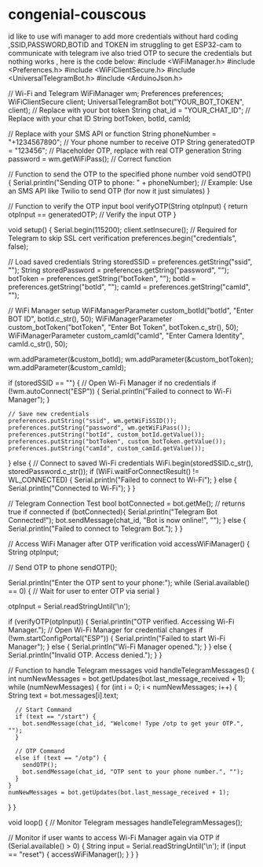 # congenial-couscous
id like to use wifi manager to add more credentials without hard coding ,SSID,PASSWORD,BOTID and TOKEN
im struggling to get ESP32-cam to communicate with telegram  ive also tried OTP to secure the credentials but nothing works , here is the code below:
#include <WiFiManager.h>
#include <Preferences.h>
#include <WiFiClientSecure.h>
#include <UniversalTelegramBot.h>
#include <ArduinoJson.h>

// Wi-Fi and Telegram
WiFiManager wm;
Preferences preferences;
WiFiClientSecure client;
UniversalTelegramBot bot("YOUR_BOT_TOKEN", client); // Replace with your bot token
String chat_id = "YOUR_CHAT_ID";  // Replace with your chat ID
String botToken, botId, camId;

// Replace with your SMS API or function
String phoneNumber = "+1234567890";  // Your phone number to receive OTP
String generatedOTP = "123456";  // Placeholder OTP, replace with real OTP generation
String password = wm.getWiFiPass();  // Correct function

// Function to send the OTP to the specified phone number
void sendOTP() {
  Serial.println("Sending OTP to phone: " + phoneNumber);
  // Example: Use an SMS API like Twilio to send OTP (for now it just simulates)
}

// Function to verify the OTP input
bool verifyOTP(String otpInput) {
  return otpInput == generatedOTP;  // Verify the input OTP
}

void setup() {
  Serial.begin(115200);
  client.setInsecure();  // Required for Telegram to skip SSL cert verification
  preferences.begin("credentials", false);

  // Load saved credentials
  String storedSSID = preferences.getString("ssid", "");
  String storedPassword = preferences.getString("password", "");
  botToken = preferences.getString("botToken", "");
  botId = preferences.getString("botId", "");
  camId = preferences.getString("camId", "");

  // WiFi Manager setup
  WiFiManagerParameter custom_botId("botId", "Enter BOT ID", botId.c_str(), 50);
  WiFiManagerParameter custom_botToken("botToken", "Enter Bot Token", botToken.c_str(), 50);
  WiFiManagerParameter custom_camId("camId", "Enter Camera Identity", camId.c_str(), 50);
  
  wm.addParameter(&custom_botId);
  wm.addParameter(&custom_botToken);
  wm.addParameter(&custom_camId);

  if (storedSSID == "") {
    // Open Wi-Fi Manager if no credentials
    if (!wm.autoConnect("ESP")) {
      Serial.println("Failed to connect to Wi-Fi Manager");
    }

    // Save new credentials
    preferences.putString("ssid", wm.getWiFiSSID());
    preferences.putString("password", wm.getWiFiPass());
    preferences.putString("botId", custom_botId.getValue());
    preferences.putString("botToken", custom_botToken.getValue());
    preferences.putString("camId", custom_camId.getValue());
    
  } else {
    // Connect to saved Wi-Fi credentials
    WiFi.begin(storedSSID.c_str(), storedPassword.c_str());
    if (WiFi.waitForConnectResult() != WL_CONNECTED) {
      Serial.println("Failed to connect to Wi-Fi");
    } else {
      Serial.println("Connected to Wi-Fi");
    }
  }

  // Telegram Connection Test
  bool botConnected = bot.getMe();  // returns true if connected
   if (botConnected){
    Serial.println("Telegram Bot Connected!");
    bot.sendMessage(chat_id, "Bot is now online!", "");
  } else {
    Serial.println("Failed to connect to Telegram Bot.");
  }
}

// Access WiFi Manager after OTP verification
void accessWiFiManager() {
  String otpInput;
  
  // Send OTP to phone
  sendOTP();
  
  Serial.println("Enter the OTP sent to your phone:");
  while (Serial.available() == 0) {
    // Wait for user to enter OTP via serial
  }
  
  otpInput = Serial.readStringUntil('\n');
  
  if (verifyOTP(otpInput)) {
    Serial.println("OTP verified. Accessing Wi-Fi Manager.");
    // Open Wi-Fi Manager for credential changes
    if (!wm.startConfigPortal("ESP")) {
      Serial.println("Failed to start Wi-Fi Manager");
    } else {
      Serial.println("Wi-Fi Manager opened.");
    }
  } else {
    Serial.println("Invalid OTP. Access denied.");
  }
}

// Function to handle Telegram messages
void handleTelegramMessages() {
  int numNewMessages = bot.getUpdates(bot.last_message_received + 1);
  while (numNewMessages) {
    for (int i = 0; i < numNewMessages; i++) {
      String text = bot.messages[i].text;

      // Start Command
      if (text == "/start") {
        bot.sendMessage(chat_id, "Welcome! Type /otp to get your OTP.", "");
      }

      // OTP Command
      else if (text == "/otp") {
        sendOTP();
        bot.sendMessage(chat_id, "OTP sent to your phone number.", "");
      }
    }
    numNewMessages = bot.getUpdates(bot.last_message_received + 1);
  }
}

void loop() {
  // Monitor Telegram messages
  handleTelegramMessages();

  // Monitor if user wants to access Wi-Fi Manager again via OTP
  if (Serial.available() > 0) {
    String input = Serial.readStringUntil('\n');
    if (input == "reset") {
      accessWiFiManager();
    }
  }
}
